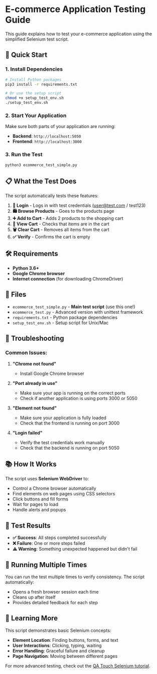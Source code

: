 # E-commerce Application Testing Guide

This guide explains how to test your e-commerce application using the simplified Selenium test script.

## 🚀 Quick Start

### 1. Install Dependencies
```bash
# Install Python packages
pip3 install -r requirements.txt

# Or use the setup script
chmod +x setup_test_env.sh
./setup_test_env.sh
```

### 2. Start Your Application
Make sure both parts of your application are running:
- **Backend**: `http://localhost:5050`
- **Frontend**: `http://localhost:3000`

### 3. Run the Test
```bash
python3 ecommerce_test_simple.py
```

## 📋 What the Test Does

The script automatically tests these features:

1. **🔑 Login** - Logs in with test credentials (user@test.com / test123)
2. **🛍️ Browse Products** - Goes to the products page
3. **➕ Add to Cart** - Adds 2 products to the shopping cart
4. **🛒 View Cart** - Checks that items are in the cart
5. **🗑️ Clear Cart** - Removes all items from the cart
6. **✅ Verify** - Confirms the cart is empty

## 🛠️ Requirements

- **Python 3.6+**
- **Google Chrome browser**
- **Internet connection** (for downloading ChromeDriver)

## 📁 Files

- `ecommerce_test_simple.py` - **Main test script** (use this one!)
- `ecommerce_test.py` - Advanced version with unittest framework
- `requirements.txt` - Python package dependencies
- `setup_test_env.sh` - Setup script for Unix/Mac

## 🔧 Troubleshooting

### Common Issues:

1. **"Chrome not found"**
   - Install Google Chrome browser

2. **"Port already in use"**
   - Make sure your app is running on the correct ports
   - Check if another application is using ports 3000 or 5050

3. **"Element not found"**
   - Make sure your application is fully loaded
   - Check that the frontend is running on port 3000

4. **"Login failed"**
   - Verify the test credentials work manually
   - Check that the backend is running on port 5050

## 📚 How It Works

The script uses **Selenium WebDriver** to:
- Control a Chrome browser automatically
- Find elements on web pages using CSS selectors
- Click buttons and fill forms
- Wait for pages to load
- Handle alerts and popups

## 🎯 Test Results

- **✅ Success**: All steps completed successfully
- **❌ Failure**: One or more steps failed
- **⚠️ Warning**: Something unexpected happened but didn't fail

## 🔄 Running Multiple Times

You can run the test multiple times to verify consistency. The script automatically:
- Opens a fresh browser session each time
- Cleans up after itself
- Provides detailed feedback for each step

## 📖 Learning More

This script demonstrates basic Selenium concepts:
- **Element Location**: Finding buttons, forms, and text
- **User Interactions**: Clicking, typing, waiting
- **Error Handling**: Graceful failure and cleanup
- **Page Navigation**: Moving between different pages

For more advanced testing, check out the [QA Touch Selenium tutorial](https://www.qatouch.com/blog/selenium-with-python-tutorial/).

